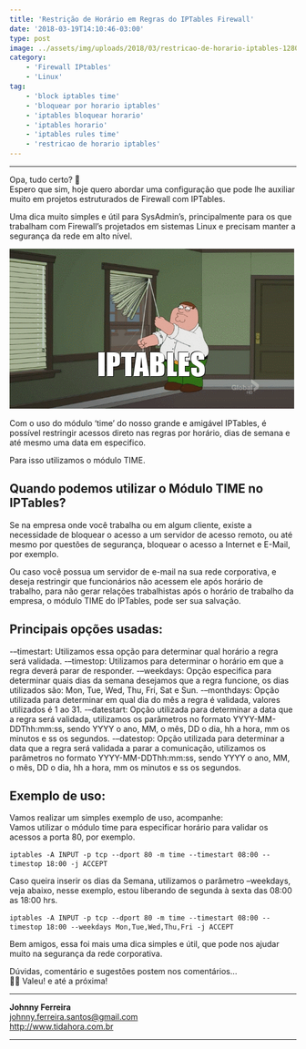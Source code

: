 ```yaml
---
title: 'Restrição de Horário em Regras do IPTables Firewall'
date: '2018-03-19T14:10:46-03:00'
type: post
image: ../assets/img/uploads/2018/03/restricao-de-horario-iptables-1280x720.png
category:
    - 'Firewall IPtables'
    - 'Linux'
tag:
    - 'block iptables time'
    - 'bloquear por horario iptables'
    - 'iptables bloquear horario'
    - 'iptables horario'
    - 'iptables rules time'
    - 'restricao de horario iptables'
---
```


- - - - - -

Opa, tudo certo? 🙂  
Espero que sim, hoje quero abordar uma configuração que pode lhe auxiliar muito em projetos estruturados de Firewall com IPTables.  

Uma dica muito simples e útil para SysAdmin’s, principalmente para os que trabalham com Firewall’s projetados em sistemas Linux e precisam manter a segurança da rede em alto nível. 

[![Restrição de Horário em Regras do IPTables Firewall](../assets/img/uploads/2018/03/iptables-family-guy.gif "Restrição de Horário em Regras do IPTables Firewall")](../assets/img/uploads/2018/03/iptables-family-guy.gif)

Com o uso do módulo ‘time’ do nosso grande e amigável IPTables, é possível restringir acessos direto nas regras por horário, dias de semana e até mesmo uma data em especifico.

Para isso utilizamos o módulo TIME.

Quando podemos utilizar o Módulo TIME no IPTables?
--------------------------------------------------

Se na empresa onde você trabalha ou em algum cliente, existe a necessidade de bloquear o acesso a um servidor de acesso remoto, ou até mesmo por questões de segurança, bloquear o acesso a Internet e E-Mail, por exemplo.

Ou caso você possua um servidor de e-mail na sua rede corporativa, e deseja restringir que funcionários não acessem ele após horário de trabalho, para não gerar relações trabalhistas após o horário de trabalho da empresa, o módulo TIME do IPTables, pode ser sua salvação.

Principais opções usadas:
-------------------------

-–timestart: Utilizamos essa opção para determinar qual horário a regra será validada.
-–timestop: Utilizamos para determinar o horário em que a regra deverá parar de responder.
-–weekdays: Opção especifica para determinar quais dias da semana desejamos que a regra funcione, os dias utilizados são: Mon, Tue, Wed, Thu, Fri, Sat e Sun.
-–monthdays: Opção utilizada para determinar em qual dia do mês a regra é validada, valores utilizados é 1 ao 31.
-–datestart: Opção utilizada para determinar a data que a regra será validada, utilizamos os parâmetros no formato YYYY-MM-DDThh:mm:ss, sendo YYYY o ano, MM, o mês, DD o dia, hh a hora, mm os minutos e ss os segundos.
-–datestop: Opção utilizada para determinar a data que a regra será validada a parar a comunicação, utilizamos os parâmetros no formato YYYY-MM-DDThh:mm:ss, sendo YYYY o ano, MM, o mês, DD o dia, hh a hora, mm os minutos e ss os segundos.

Exemplo de uso:
---------------

Vamos realizar um simples exemplo de uso, acompanhe:  
Vamos utilizar o módulo time para especificar horário para validar os acessos a porta 80, por exemplo.

```
iptables -A INPUT -p tcp --dport 80 -m time --timestart 08:00 --timestop 18:00 -j ACCEPT
```

Caso queira inserir os dias da Semana, utilizamos o parâmetro –weekdays, veja abaixo, nesse exemplo, estou liberando de segunda à sexta das 08:00 as 18:00 hrs.

```
iptables -A INPUT -p tcp --dport 80 -m time --timestart 08:00 --timestop 18:00 --weekdays Mon,Tue,Wed,Thu,Fri -j ACCEPT
```

Bem amigos, essa foi mais uma dica simples e útil, que pode nos ajudar muito na segurança da rede corporativa.

Dúvidas, comentário e sugestões postem nos comentários…  
👋🏼 Valeu! e até a próxima!

- - - - - -

**Johnny Ferreira**  
<johnny.ferreira.santos@gmail.com>  
<http://www.tidahora.com.br>

- - - - - -